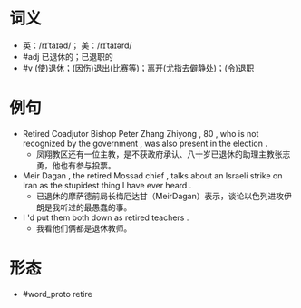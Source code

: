 # 词义
- 英：/rɪˈtaɪəd/； 美：/rɪˈtaɪərd/
- #adj 已退休的；已退职的
- #v (使)退休；(因伤)退出(比赛等)；离开(尤指去僻静处)；(令)退职
# 例句
- Retired Coadjutor Bishop Peter Zhang Zhiyong , 80 , who is not recognized by the government , was also present in the election .
	- 凤翔教区还有一位主教，是不获政府承认、八十岁已退休的助理主教张志勇，他也有参与投票。
- Meir Dagan , the retired Mossad chief , talks about an Israeli strike on Iran as the stupidest thing I have ever heard .
	- 已退休的摩萨德前局长梅厄达甘（MeirDagan）表示，谈论以色列进攻伊朗是我听过的最愚蠢的事。
- I 'd put them both down as retired teachers .
	- 我看他们俩都是退休教师。
# 形态
- #word_proto retire

